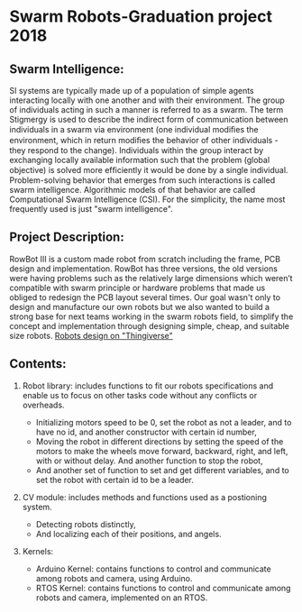 # Swarm Robots-Graduation project 2018

## Swarm Intelligence:
SI systems are typically made up of a population of simple agents interacting locally with one another and with their environment. The group of individuals acting in such a manner is referred to as a swarm. The term Stigmergy is used to describe the indirect form of communication between individuals in a swarm via environment (one individual modiﬁes the environment, which in return modiﬁes the behavior of other individuals - they respond to the change). Individuals within the group interact by exchanging locally available information such that the problem (global objective) is solved more efﬁciently it would be done by a single individual. Problem-solving behavior that emerges from such interactions is called swarm intelligence. Algorithmic models of that behavior are called Computational Swarm Intelligence (CSI). For the simplicity, the name most frequently used is just "swarm intelligence".

## Project Description:

RowBot III is a custom made robot from scratch including the frame, PCB design and implementation. RowBot has three versions, the old versions were having problems such as the relatively large dimensions which weren’t compatible with swarm principle or hardware problems that made us obliged to redesign the PCB layout several times. Our goal wasn't only to design and manufacture our own robots but we also wanted to build a strong base for next teams working in the swarm robots field, to simplify the concept and implementation through designing simple, cheap, and suitable size robots.
[Robots design on "Thingiverse"](https://www.thingiverse.com/thing:2990383)

## Contents:
1. Robot library: includes functions to fit our robots specifications and enable us to focus on other tasks code without any conflicts or overheads.
	- Initializing motors speed to be 0, set the robot as not a leader, and to have no id,  and another constructor with certain id number,
	- Moving the robot in different directions by setting the speed of the motors to make the wheels move forward, backward, right, and left, with or without delay. And another function to stop the robot,
	- And another set of function to set and get different variables, and to set the robot with certain id to be a leader.

2. CV module: includes methods and functions used as a postioning system.
	- Detecting robots distinctly,
	- And localizing each of their positions, and angels.

3. Kernels:
	* Arduino Kernel: contains functions to control and communicate among robots and camera, using Arduino.
	* RTOS Kernel: contains functions to control and communicate among robots and camera, implemented on an RTOS.